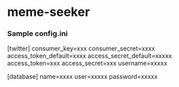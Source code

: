 # meme-seeker

### Sample config.ini

[twitter]
consumer_key=xxx
consumer_secret=xxxx
access_token_default=xxxx
access_secret_default=xxxxx
access_token=xxx
access_secret=xxx
username=xxxxx

[database]
name=xxxx
user=xxxxx
password=xxxxx

